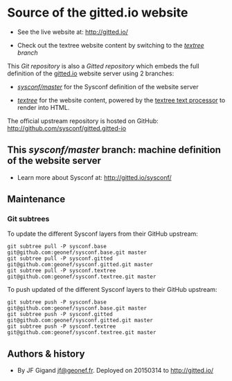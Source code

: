 # Source of the gitted.io website

* See the live website at: http://gitted.io/

* Check out the textree website content by switching to the
  *[textree](https://github.com/sysconf/gitted.gitted-io/tree/textree)
  branch*

This *Git repository* is also a *Gitted repository* which embeds the
full definition of the [gitted.io](http://gitted.io/) website server
using 2 branches:

* _[sysconf/master](https://github.com/sysconf/gitted.gitted-io/tree/sysconf/master)_
  for the Sysconf definition of the website server

* _[textree](https://github.com/sysconf/gitted.gitted-io/tree/textree)_
  for the website content, powered by the
  [textree text processor](https://github.com/geonef/sysconf.textree/)
  to render into HTML.


The official upstream repository is hosted on GitHub:
http://github.com/sysconf/gitted.gitted-io


## This _sysconf/master_ branch: machine definition of the website server

* Learn more about Sysconf at: http://gitted.io/sysconf/

## Maintenance

### Git subtrees

To update the different Sysconf layers from their GitHub upstream:
```
git subtree pull -P sysconf.base git@github.com:geonef/sysconf.base.git master
git subtree pull -P sysconf.gitted git@github.com:geonef/sysconf.gitted.git master
git subtree pull -P sysconf.textree git@github.com:geonef/sysconf.textree.git master
```

To push updated of the different Sysconf layers to their GitHub upstream:
```
git subtree push -P sysconf.base git@github.com:geonef/sysconf.base.git master
git subtree push -P sysconf.gitted git@github.com:geonef/sysconf.gitted.git master
git subtree push -P sysconf.textree git@github.com:geonef/sysconf.textree.git master
```

## Authors & history

* By JF Gigand <jf@geonef.fr>. Deployed on 20150314 to http://gitted.io/

